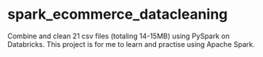 # spark_ecommerce_datacleaning
Combine and clean 21 csv files (totaling 14-15MB) using PySpark on Databricks. This project is for me to learn and practise using Apache Spark.
